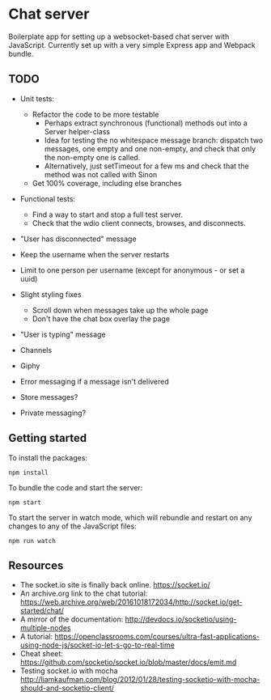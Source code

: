 Chat server
===========

Boilerplate app for setting up a websocket-based chat server with JavaScript. Currently set up with a very simple Express app and Webpack bundle.

TODO
----

- Unit tests:
  - Refactor the code to be more testable
    - Perhaps extract synchronous (functional) methods out into a Server
      helper-class
    - Idea for testing the no whitespace message branch: dispatch two
      messages, one empty and one non-empty, and check that only the
      non-empty one is called.
    - Alternatively, just setTimeout for a few ms and check that the
      method was not called with Sinon
  - Get 100% coverage, including else branches

- Functional tests:
  - Find a way to start and stop a full test server.
  - Check that the wdio client connects, browses, and disconnects.

- "User has disconnected" message
- Keep the username when the server restarts
- Limit to one person per username (except for anonymous - or set a uuid)
- Slight styling fixes
  - Scroll down when messages take up the whole page
  - Don't have the chat box overlay the page
- "User is typing" message
- Channels
- Giphy
- Error messaging if a message isn't delivered
- Store messages?
- Private messaging?

Getting started
---------------

To install the packages:
```
npm install
```
To bundle the code and start the server:
```
npm start
```
To start the server in watch mode, which will rebundle and restart on any changes to any of the JavaScript files:
```
npm run watch
```

Resources
---------

- The socket.io site is finally back online. https://socket.io/
- An archive.org link to the chat tutorial: https://web.archive.org/web/20161018172034/http://socket.io/get-started/chat/
- A mirror of the documentation: http://devdocs.io/socketio/using-multiple-nodes
- A tutorial: https://openclassrooms.com/courses/ultra-fast-applications-using-node-js/socket-io-let-s-go-to-real-time
- Cheat sheet: https://github.com/socketio/socket.io/blob/master/docs/emit.md
- Testing socket.io with mocha http://liamkaufman.com/blog/2012/01/28/testing-socketio-with-mocha-should-and-socketio-client/
